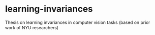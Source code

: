 # learning-invariances
Thesis on learning invariances in computer vision tasks (based on prior work of NYU researchers)
